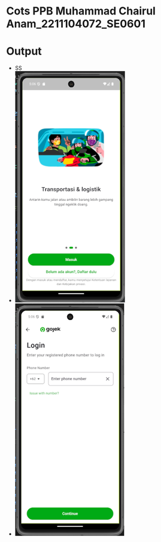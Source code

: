 # Cots PPB Muhammad Chairul Anam_2211104072_SE0601


# Output

- SS
- ![image alt](https://github.com/chairulanam1605/Praktikum_PPB/blob/main/COTS_ONBOARDING.png)
- ![image alt](https://github.com/chairulanam1605/Praktikum_PPB/blob/main/COTS_LOGIN.png)

